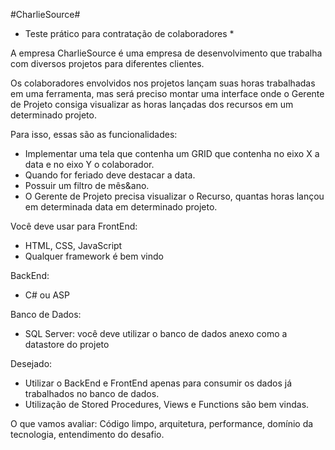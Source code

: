 #CharlieSource#
* Teste prático para contratação de colaboradores *

A empresa CharlieSource é uma empresa de desenvolvimento que trabalha com diversos projetos para diferentes clientes.  

Os colaboradores envolvidos nos projetos lançam suas horas trabalhadas em uma ferramenta, mas será preciso montar uma interface onde o Gerente de Projeto consiga visualizar as horas lançadas dos recursos em um determinado projeto.  

Para isso, essas são as funcionalidades:
- Implementar uma tela que contenha um GRID que contenha no eixo X a data e no eixo Y o colaborador.
- Quando for feriado deve destacar a data.
- Possuir um filtro de mês&ano.
- O Gerente de Projeto precisa visualizar o Recurso, quantas horas lançou em determinada data em determinado projeto.

Você deve usar para FrontEnd:
- HTML, CSS, JavaScript
- Qualquer framework é bem vindo

BackEnd:
- C# ou ASP

Banco de Dados:
- SQL Server: você deve utilizar o banco de dados anexo como a datastore do projeto

Desejado:
- Utilizar o BackEnd e FrontEnd apenas para consumir os dados já trabalhados no banco de dados.
- Utilização de Stored Procedures, Views e Functions são bem vindas.

O que vamos avaliar: Código limpo, arquitetura, performance, domínio da tecnologia, entendimento do desafio.
